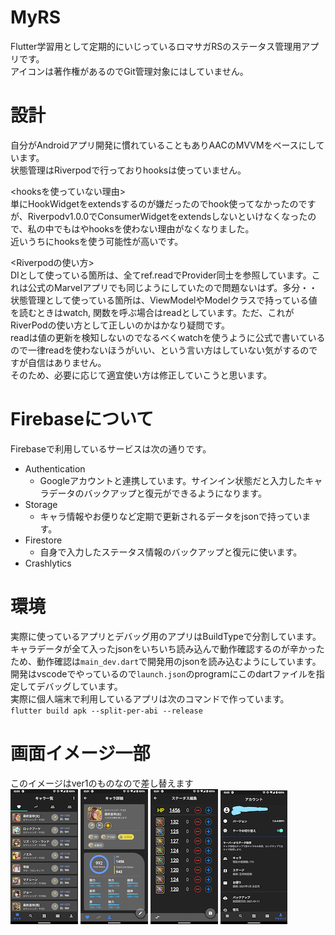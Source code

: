 # MyRS
Flutter学習用として定期的にいじっているロマサガRSのステータス管理用アプリです。  
アイコンは著作権があるのでGit管理対象にはしていません。  

# 設計
自分がAndroidアプリ開発に慣れていることもありAACのMVVMをベースにしています。  
状態管理はRiverpodで行っておりhooksは使っていません。  

<hooksを使っていない理由>  
単にHookWidgetをextendsするのが嫌だったのでhook使ってなかったのですが、Riverpodv1.0.0でConsumerWidgetをextendsしないといけなくなったので、私の中でもはやhooksを使わない理由がなくなりました。  
近いうちにhooksを使う可能性が高いです。  

<Riverpodの使い方>  
DIとして使っている箇所は、全てref.readでProvider同士を参照しています。これは公式のMarvelアプリでも同じようにしていたので問題ないはず。多分・・  
状態管理として使っている箇所は、ViewModelやModelクラスで持っている値を読むときはwatch, 関数を呼ぶ場合はreadとしています。ただ、これがRiverPodの使い方として正しいのかはかなり疑問です。  
readは値の更新を検知しないのでなるべくwatchを使うように公式で書いているので一律readを使わないほうがいい、という言い方はしていない気がするのですが自信はありません。  
そのため、必要に応じて適宜使い方は修正していこうと思います。  

# Firebaseについて
Firebaseで利用しているサービスは次の通りです。
  - Authentication
    - Googleアカウントと連携しています。サインイン状態だと入力したキャラデータのバックアップと復元ができるようになります。
  - Storage
    - キャラ情報やお便りなど定期で更新されるデータをjsonで持っています。
  - Firestore
    - 自身で入力したステータス情報のバックアップと復元に使います。
  - Crashlytics
# 環境
実際に使っているアプリとデバッグ用のアプリはBuildTypeで分割しています。  
キャラデータが全て入ったjsonをいちいち読み込んで動作確認するのが辛かったため、動作確認は`main_dev.dart`で開発用のjsonを読み込むようにしています。  
開発はvscodeでやっているので`launch.json`のprogramにこのdartファイルを指定してデバッグしています。  
実際に個人端末で利用しているアプリは次のコマンドで作っています。  
`flutter build apk --split-per-abi --release`

# 画面イメージ一部
このイメージはver1のものなので差し替えます  
![01](/images/01_char_list.png)
![02](/images/02_char_detail_1.png)
![03](images/03_char_input_status.png)
![06](images/06_account.png)
